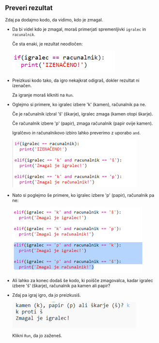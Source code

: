 ## Preveri rezultat

Zdaj pa dodajmo kodo, da vidimo, kdo je zmagal.

+ Da bi videl kdo je zmagal, moraš primerjati spremenljivki `igralec` in `racunalnik`.
    
    Če sta enaki, je rezultat neodločen:
    
    ![posnetek zaslona](images/rps-draw.png)

+ Preizkusi kodo tako, da igro nekajkrat odigraš, dokler rezultat ni izenačen.
    
    Za igranje moraš klkniti na `Run`.

+ Oglejmo si primere, ko igralec izbere 'k' (kamen), računalnik pa ne.
    
    Če je računalnik izbral 'š' (škarje), igralec zmaga (kamen otopi škarje).
    
    Če računalnik izbere 'p' (papir), zmaga računalnik (papir ovije kamen).
    
    Igralčevo *in* računalnikovo izbiro lahko preverimo z uporabo `and`.
    
    ![posnetek zaslona](images/rps-player-rock.png)

+ Nato si poglejmo še primere, ko igralec izbere 'p' (papir), računalnik pa ne:
    
    ![posnetek zaslona](images/rps-player-paper.png)

+ Ali lahko za konec dodaš še kodo, ki poišče zmagovalca, kadar igralec izbere 'š' (škarje), računalnik pa kamen ali papir?

+ Zdaj pa igraj igro, da jo preizkusiš.
    
    ![posnetek zaslona](images/rps-play.png)
    
    Klikni `Run`, da jo zaženeš.